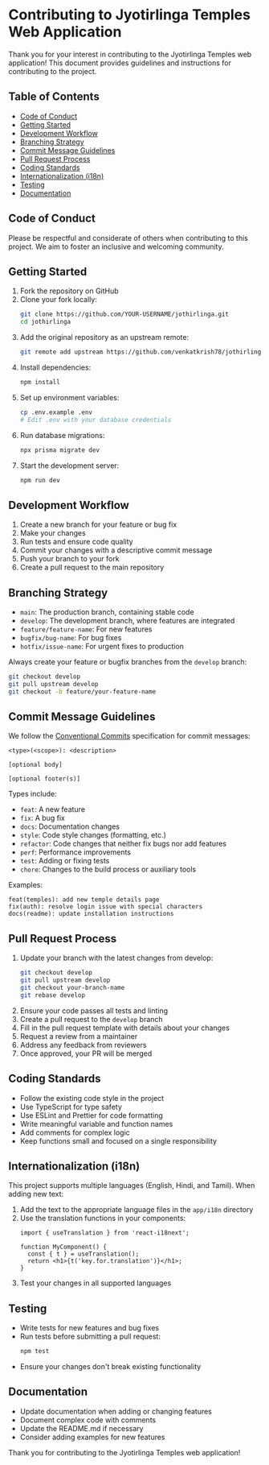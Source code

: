 
# Contributing to Jyotirlinga Temples Web Application

Thank you for your interest in contributing to the Jyotirlinga Temples web application! This document provides guidelines and instructions for contributing to the project.

## Table of Contents
- [Code of Conduct](#code-of-conduct)
- [Getting Started](#getting-started)
- [Development Workflow](#development-workflow)
- [Branching Strategy](#branching-strategy)
- [Commit Message Guidelines](#commit-message-guidelines)
- [Pull Request Process](#pull-request-process)
- [Coding Standards](#coding-standards)
- [Internationalization (i18n)](#internationalization-i18n)
- [Testing](#testing)
- [Documentation](#documentation)

## Code of Conduct

Please be respectful and considerate of others when contributing to this project. We aim to foster an inclusive and welcoming community.

## Getting Started

1. Fork the repository on GitHub
2. Clone your fork locally:
   ```bash
   git clone https://github.com/YOUR-USERNAME/jothirlinga.git
   cd jothirlinga
   ```
3. Add the original repository as an upstream remote:
   ```bash
   git remote add upstream https://github.com/venkatkrish78/jothirlinga.git
   ```
4. Install dependencies:
   ```bash
   npm install
   ```
5. Set up environment variables:
   ```bash
   cp .env.example .env
   # Edit .env with your database credentials
   ```
6. Run database migrations:
   ```bash
   npx prisma migrate dev
   ```
7. Start the development server:
   ```bash
   npm run dev
   ```

## Development Workflow

1. Create a new branch for your feature or bug fix
2. Make your changes
3. Run tests and ensure code quality
4. Commit your changes with a descriptive commit message
5. Push your branch to your fork
6. Create a pull request to the main repository

## Branching Strategy

- `main`: The production branch, containing stable code
- `develop`: The development branch, where features are integrated
- `feature/feature-name`: For new features
- `bugfix/bug-name`: For bug fixes
- `hotfix/issue-name`: For urgent fixes to production

Always create your feature or bugfix branches from the `develop` branch:

```bash
git checkout develop
git pull upstream develop
git checkout -b feature/your-feature-name
```

## Commit Message Guidelines

We follow the [Conventional Commits](https://www.conventionalcommits.org/) specification for commit messages:

```
<type>(<scope>): <description>

[optional body]

[optional footer(s)]
```

Types include:
- `feat`: A new feature
- `fix`: A bug fix
- `docs`: Documentation changes
- `style`: Code style changes (formatting, etc.)
- `refactor`: Code changes that neither fix bugs nor add features
- `perf`: Performance improvements
- `test`: Adding or fixing tests
- `chore`: Changes to the build process or auxiliary tools

Examples:
```
feat(temples): add new temple details page
fix(auth): resolve login issue with special characters
docs(readme): update installation instructions
```

## Pull Request Process

1. Update your branch with the latest changes from develop:
   ```bash
   git checkout develop
   git pull upstream develop
   git checkout your-branch-name
   git rebase develop
   ```
2. Ensure your code passes all tests and linting
3. Create a pull request to the `develop` branch
4. Fill in the pull request template with details about your changes
5. Request a review from a maintainer
6. Address any feedback from reviewers
7. Once approved, your PR will be merged

## Coding Standards

- Follow the existing code style in the project
- Use TypeScript for type safety
- Use ESLint and Prettier for code formatting
- Write meaningful variable and function names
- Add comments for complex logic
- Keep functions small and focused on a single responsibility

## Internationalization (i18n)

This project supports multiple languages (English, Hindi, and Tamil). When adding new text:

1. Add the text to the appropriate language files in the `app/i18n` directory
2. Use the translation functions in your components:
   ```tsx
   import { useTranslation } from 'react-i18next';

   function MyComponent() {
     const { t } = useTranslation();
     return <h1>{t('key.for.translation')}</h1>;
   }
   ```
3. Test your changes in all supported languages

## Testing

- Write tests for new features and bug fixes
- Run tests before submitting a pull request:
  ```bash
  npm test
  ```
- Ensure your changes don't break existing functionality

## Documentation

- Update documentation when adding or changing features
- Document complex code with comments
- Update the README.md if necessary
- Consider adding examples for new features

Thank you for contributing to the Jyotirlinga Temples web application!
